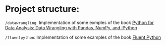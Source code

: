 # Project structure:

`/datawrangling`: Implementation of some exmples of the book [Python for Data Analysis: Data Wrangling with Pandas, NumPy, and IPython](https://www.amazon.ca/gp/product/1491957662)

`/fluentpython`: Implementation of some examples of the book [Fluent Python](http://shop.oreilly.com/product/0636920032519.do)
